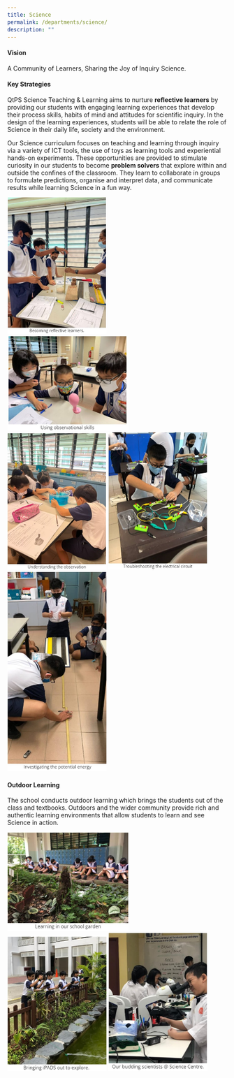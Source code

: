 ```yaml
---
title: Science
permalink: /departments/science/
description: ""
---
```

#### **Vision**
A Community of Learners, Sharing the Joy of Inquiry Science.

#### **Key Strategies**
QtPS Science Teaching &amp; Learning aims to nurture&nbsp;**reflective learners**&nbsp;by providing our students with engaging learning experiences that develop their process skills, habits of mind and attitudes for scientific inquiry. In the design of the learning experiences, students will be able to relate the role of Science in their daily life, society and the environment.

Our Science curriculum focuses on teaching and learning through inquiry via a variety of ICT tools, the use of toys as learning tools and experiential hands-on experiments. These opportunities are provided to stimulate curiosity in our students to become&nbsp;**problem solvers**&nbsp;that explore within and outside the confines of the classroom. They learn to collaborate in groups to formulate predictions, organise and interpret data, and communicate results while learning Science in a fun way.

<img src="/images/sci%201.jpg" style="width:45%">

<img src="/images/sci%202.jpg" style="width:55%">
		 
<img src="/images/sci%203.jpg" style="width:45%">		 

<img src="/images/sci%204.jpg" style="width:45%">
		 
<img src="/images/sci%205.jpg" style="width:45%">

#### **Outdoor Learning**
The school conducts outdoor learning which brings the students out of the class and textbooks. Outdoors and the wider community provide rich and authentic learning environments that allow students to learn and see Science in action.

<img src="/images/sci%206.jpg" style="width:55%">
		 
<img src="/images/sci%207.jpg" style="width:45%">
		 
<img src="/images/sci%208.jpg" style="width:45%">